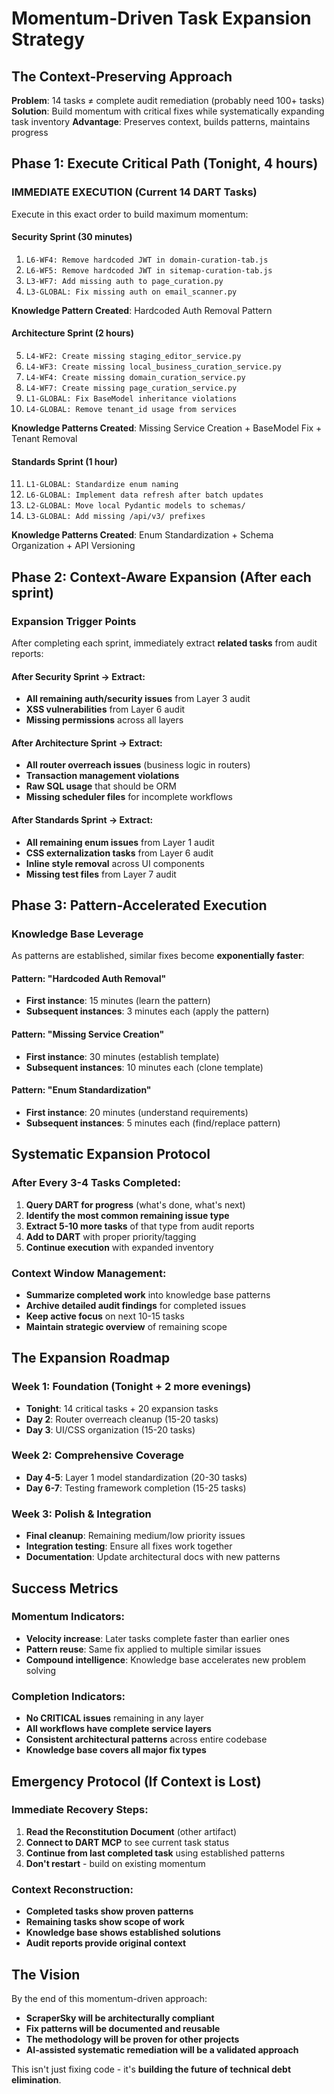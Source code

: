 # Momentum-Driven Task Expansion Strategy

## The Context-Preserving Approach

**Problem**: 14 tasks ≠ complete audit remediation (probably need 100+ tasks)
**Solution**: Build momentum with critical fixes while systematically expanding task inventory
**Advantage**: Preserves context, builds patterns, maintains progress

## Phase 1: Execute Critical Path (Tonight, 4 hours)

### IMMEDIATE EXECUTION (Current 14 DART Tasks)
Execute in this exact order to build maximum momentum:

#### Security Sprint (30 minutes)
1. `L6-WF4: Remove hardcoded JWT in domain-curation-tab.js`
2. `L6-WF5: Remove hardcoded JWT in sitemap-curation-tab.js`
3. `L3-WF7: Add missing auth to page_curation.py`
4. `L3-GLOBAL: Fix missing auth on email_scanner.py`

**Knowledge Pattern Created**: Hardcoded Auth Removal Pattern

#### Architecture Sprint (2 hours)
5. `L4-WF2: Create missing staging_editor_service.py`
6. `L4-WF3: Create missing local_business_curation_service.py`
7. `L4-WF4: Create missing domain_curation_service.py`
8. `L4-WF7: Create missing page_curation_service.py`
9. `L1-GLOBAL: Fix BaseModel inheritance violations`
10. `L4-GLOBAL: Remove tenant_id usage from services`

**Knowledge Patterns Created**: Missing Service Creation + BaseModel Fix + Tenant Removal

#### Standards Sprint (1 hour)
11. `L1-GLOBAL: Standardize enum naming`
12. `L6-GLOBAL: Implement data refresh after batch updates`
13. `L2-GLOBAL: Move local Pydantic models to schemas/`
14. `L3-GLOBAL: Add missing /api/v3/ prefixes`

**Knowledge Patterns Created**: Enum Standardization + Schema Organization + API Versioning

## Phase 2: Context-Aware Expansion (After each sprint)

### Expansion Trigger Points
After completing each sprint, immediately extract **related tasks** from audit reports:

#### After Security Sprint → Extract:
- **All remaining auth/security issues** from Layer 3 audit
- **XSS vulnerabilities** from Layer 6 audit  
- **Missing permissions** across all layers

#### After Architecture Sprint → Extract:
- **All router overreach issues** (business logic in routers)
- **Transaction management violations** 
- **Raw SQL usage** that should be ORM
- **Missing scheduler files** for incomplete workflows

#### After Standards Sprint → Extract:
- **All remaining enum issues** from Layer 1 audit
- **CSS externalization tasks** from Layer 6 audit
- **Inline style removal** across UI components
- **Missing test files** from Layer 7 audit

## Phase 3: Pattern-Accelerated Execution

### Knowledge Base Leverage
As patterns are established, similar fixes become **exponentially faster**:

#### Pattern: "Hardcoded Auth Removal"
- **First instance**: 15 minutes (learn the pattern)
- **Subsequent instances**: 3 minutes each (apply the pattern)

#### Pattern: "Missing Service Creation"
- **First instance**: 30 minutes (establish template)
- **Subsequent instances**: 10 minutes each (clone template)

#### Pattern: "Enum Standardization"  
- **First instance**: 20 minutes (understand requirements)
- **Subsequent instances**: 5 minutes each (find/replace pattern)

## Systematic Expansion Protocol

### After Every 3-4 Tasks Completed:
1. **Query DART for progress** (what's done, what's next)
2. **Identify the most common remaining issue type**
3. **Extract 5-10 more tasks** of that type from audit reports
4. **Add to DART** with proper priority/tagging
5. **Continue execution** with expanded inventory

### Context Window Management:
- **Summarize completed work** into knowledge base patterns
- **Archive detailed audit findings** for completed issues
- **Keep active focus** on next 10-15 tasks
- **Maintain strategic overview** of remaining scope

## The Expansion Roadmap

### Week 1: Foundation (Tonight + 2 more evenings)
- **Tonight**: 14 critical tasks + 20 expansion tasks
- **Day 2**: Router overreach cleanup (15-20 tasks)
- **Day 3**: UI/CSS organization (15-20 tasks)

### Week 2: Comprehensive Coverage
- **Day 4-5**: Layer 1 model standardization (20-30 tasks)
- **Day 6-7**: Testing framework completion (15-25 tasks)

### Week 3: Polish & Integration
- **Final cleanup**: Remaining medium/low priority issues
- **Integration testing**: Ensure all fixes work together
- **Documentation**: Update architectural docs with new patterns

## Success Metrics

### Momentum Indicators:
- **Velocity increase**: Later tasks complete faster than earlier ones
- **Pattern reuse**: Same fix applied to multiple similar issues
- **Compound intelligence**: Knowledge base accelerates new problem solving

### Completion Indicators:
- **No CRITICAL issues** remaining in any layer
- **All workflows have complete service layers**
- **Consistent architectural patterns** across entire codebase
- **Knowledge base covers all major fix types**

## Emergency Protocol (If Context is Lost)

### Immediate Recovery Steps:
1. **Read the Reconstitution Document** (other artifact)
2. **Connect to DART MCP** to see current task status  
3. **Continue from last completed task** using established patterns
4. **Don't restart** - build on existing momentum

### Context Reconstruction:
- **Completed tasks show proven patterns**
- **Remaining tasks show scope of work**
- **Knowledge base shows established solutions**
- **Audit reports provide original context**

## The Vision

By the end of this momentum-driven approach:
- **ScraperSky will be architecturally compliant**
- **Fix patterns will be documented and reusable**
- **The methodology will be proven for other projects**
- **AI-assisted systematic remediation will be a validated approach**

This isn't just fixing code - it's **building the future of technical debt elimination**.